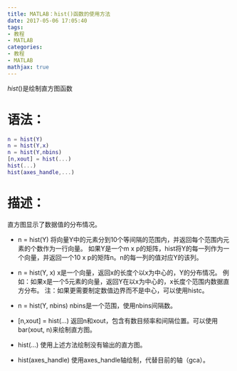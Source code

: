 ```yaml
---
title: MATLAB：hist()函数的使用方法
date: 2017-05-06 17:05:40
tags:
- 教程
- MATLAB
categories:
- 教程
- MATLAB
mathjax: true
---
```


$hist()$是绘制直方图函数

# 语法：

```matlab
n = hist(Y)
n = hist(Y,x)
n = hist(Y,nbins)
[n,xout] = hist(...)
hist(...)
hist(axes_handle,...)
```

# 描述：

直方图显示了数据值的分布情况。

* n = hist(Y)
  将向量Y中的元素分到10个等间隔的范围内，并返回每个范围内元素的个数作为一行向量。
  如果Y是一个m x p的矩阵，hist将Y的每一列作为一个向量，并返回一个10 x p的矩阵n。n的每一列的值对应Y的该列。<!--more-->


* n = hist(Y, x)
  x是一个向量，返回x的长度个以x为中心的，Y的分布情况。
  例如：如果x是一个5元素的向量，返回Y在以x为中心的，x长度个范围内数据直方分布。
  注：如果更需要制定数值边界而不是中心，可以使用histc。
* n = hist(Y, nbins)
  nbins是一个范围，使用nbins间隔数。


* [n,xout] = hist(...)
  返回n和xout，包含有数目频率和间隔位置。可以使用bar(xout, n)来绘制直方图。
* hist(...)
  使用上述方法绘制没有输出的直方图。
* hist(axes_handle)
  使用axes_handle轴绘制，代替目前的轴（gca）。